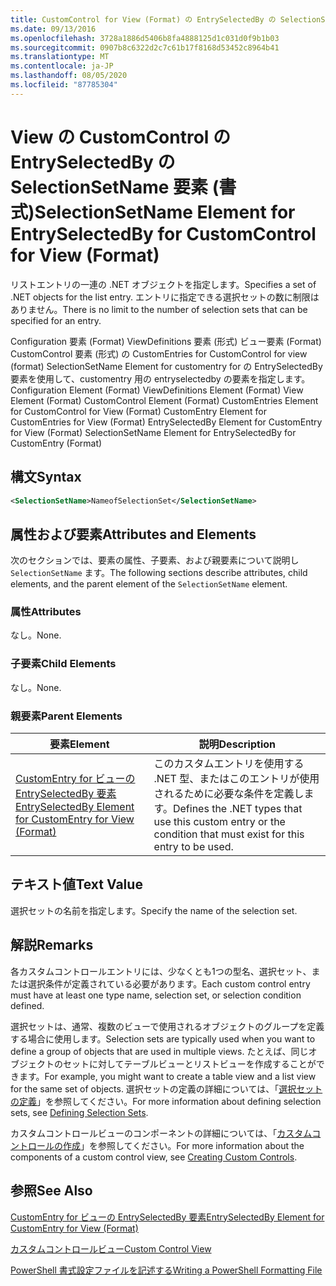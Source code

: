 ```yaml
---
title: CustomControl for View (Format) の EntrySelectedBy の SelectionSetName 要素Microsoft Docs
ms.date: 09/13/2016
ms.openlocfilehash: 3728a1886d5406b8fa4888125d1c031d0f9b1b03
ms.sourcegitcommit: 0907b8c6322d2c7c61b17f8168d53452c8964b41
ms.translationtype: MT
ms.contentlocale: ja-JP
ms.lasthandoff: 08/05/2020
ms.locfileid: "87785304"
---
```

# <a name="selectionsetname-element-for-entryselectedby-for-customcontrol-for-view-format"></a><span data-ttu-id="d0bdb-102">View の CustomControl の EntrySelectedBy の SelectionSetName 要素 (書式)</span><span class="sxs-lookup"><span data-stu-id="d0bdb-102">SelectionSetName Element for EntrySelectedBy for CustomControl for View (Format)</span></span>

<span data-ttu-id="d0bdb-103">リストエントリの一連の .NET オブジェクトを指定します。</span><span class="sxs-lookup"><span data-stu-id="d0bdb-103">Specifies a set of .NET objects for the list entry.</span></span> <span data-ttu-id="d0bdb-104">エントリに指定できる選択セットの数に制限はありません。</span><span class="sxs-lookup"><span data-stu-id="d0bdb-104">There is no limit to the number of selection sets that can be specified for an entry.</span></span>

<span data-ttu-id="d0bdb-105">Configuration 要素 (Format) ViewDefinitions 要素 (形式) ビュー要素 (Format) CustomControl 要素 (形式) の CustomEntries for CustomControl for view (format) SelectionSetName Element for customentry for の EntrySelectedBy 要素を使用して、customentry 用の entryselectedby の要素を指定します。</span><span class="sxs-lookup"><span data-stu-id="d0bdb-105">Configuration Element (Format) ViewDefinitions Element (Format) View Element (Format) CustomControl Element (Format) CustomEntries Element for CustomControl for View (Format) CustomEntry Element for CustomEntries for View (Format) EntrySelectedBy Element for CustomEntry for View (Format) SelectionSetName Element for EntrySelectedBy for CustomEntry (Format)</span></span>

## <a name="syntax"></a><span data-ttu-id="d0bdb-106">構文</span><span class="sxs-lookup"><span data-stu-id="d0bdb-106">Syntax</span></span>

```xml
<SelectionSetName>NameofSelectionSet</SelectionSetName>
```

## <a name="attributes-and-elements"></a><span data-ttu-id="d0bdb-107">属性および要素</span><span class="sxs-lookup"><span data-stu-id="d0bdb-107">Attributes and Elements</span></span>

<span data-ttu-id="d0bdb-108">次のセクションでは、要素の属性、子要素、および親要素について説明し `SelectionSetName` ます。</span><span class="sxs-lookup"><span data-stu-id="d0bdb-108">The following sections describe attributes, child elements, and the parent element of the `SelectionSetName` element.</span></span>

### <a name="attributes"></a><span data-ttu-id="d0bdb-109">属性</span><span class="sxs-lookup"><span data-stu-id="d0bdb-109">Attributes</span></span>

<span data-ttu-id="d0bdb-110">なし。</span><span class="sxs-lookup"><span data-stu-id="d0bdb-110">None.</span></span>

### <a name="child-elements"></a><span data-ttu-id="d0bdb-111">子要素</span><span class="sxs-lookup"><span data-stu-id="d0bdb-111">Child Elements</span></span>

<span data-ttu-id="d0bdb-112">なし。</span><span class="sxs-lookup"><span data-stu-id="d0bdb-112">None.</span></span>

### <a name="parent-elements"></a><span data-ttu-id="d0bdb-113">親要素</span><span class="sxs-lookup"><span data-stu-id="d0bdb-113">Parent Elements</span></span>

|<span data-ttu-id="d0bdb-114">要素</span><span class="sxs-lookup"><span data-stu-id="d0bdb-114">Element</span></span>|<span data-ttu-id="d0bdb-115">説明</span><span class="sxs-lookup"><span data-stu-id="d0bdb-115">Description</span></span>|
|-------------|-----------------|
|[<span data-ttu-id="d0bdb-116">CustomEntry for ビューの EntrySelectedBy 要素</span><span class="sxs-lookup"><span data-stu-id="d0bdb-116">EntrySelectedBy Element for CustomEntry for View (Format)</span></span>](./entryselectedby-element-for-customentry-for-customcontrol-for-view-format.md)|<span data-ttu-id="d0bdb-117">このカスタムエントリを使用する .NET 型、またはこのエントリが使用されるために必要な条件を定義します。</span><span class="sxs-lookup"><span data-stu-id="d0bdb-117">Defines the .NET types that use this custom entry or the condition that must exist for this entry to be used.</span></span>|

## <a name="text-value"></a><span data-ttu-id="d0bdb-118">テキスト値</span><span class="sxs-lookup"><span data-stu-id="d0bdb-118">Text Value</span></span>

<span data-ttu-id="d0bdb-119">選択セットの名前を指定します。</span><span class="sxs-lookup"><span data-stu-id="d0bdb-119">Specify the name of the selection set.</span></span>

## <a name="remarks"></a><span data-ttu-id="d0bdb-120">解説</span><span class="sxs-lookup"><span data-stu-id="d0bdb-120">Remarks</span></span>

<span data-ttu-id="d0bdb-121">各カスタムコントロールエントリには、少なくとも1つの型名、選択セット、または選択条件が定義されている必要があります。</span><span class="sxs-lookup"><span data-stu-id="d0bdb-121">Each custom control entry must have at least one type name, selection set, or selection condition defined.</span></span>

<span data-ttu-id="d0bdb-122">選択セットは、通常、複数のビューで使用されるオブジェクトのグループを定義する場合に使用します。</span><span class="sxs-lookup"><span data-stu-id="d0bdb-122">Selection sets are typically used when you want to define a group of objects that are used in multiple views.</span></span> <span data-ttu-id="d0bdb-123">たとえば、同じオブジェクトのセットに対してテーブルビューとリストビューを作成することができます。</span><span class="sxs-lookup"><span data-stu-id="d0bdb-123">For example, you might want to create a table view and a list view for the same set of objects.</span></span> <span data-ttu-id="d0bdb-124">選択セットの定義の詳細については、「[選択セットの定義](./defining-selection-sets.md)」を参照してください。</span><span class="sxs-lookup"><span data-stu-id="d0bdb-124">For more information about defining selection sets, see [Defining Selection Sets](./defining-selection-sets.md).</span></span>

<span data-ttu-id="d0bdb-125">カスタムコントロールビューのコンポーネントの詳細については、「[カスタムコントロールの作成](./creating-custom-controls.md)」を参照してください。</span><span class="sxs-lookup"><span data-stu-id="d0bdb-125">For more information about the components of a custom control view, see [Creating Custom Controls](./creating-custom-controls.md).</span></span>

## <a name="see-also"></a><span data-ttu-id="d0bdb-126">参照</span><span class="sxs-lookup"><span data-stu-id="d0bdb-126">See Also</span></span>

[<span data-ttu-id="d0bdb-127">CustomEntry for ビューの EntrySelectedBy 要素</span><span class="sxs-lookup"><span data-stu-id="d0bdb-127">EntrySelectedBy Element for CustomEntry for View (Format)</span></span>](./entryselectedby-element-for-customentry-for-customcontrol-for-view-format.md)

[<span data-ttu-id="d0bdb-128">カスタムコントロールビュー</span><span class="sxs-lookup"><span data-stu-id="d0bdb-128">Custom Control View</span></span>](./creating-custom-controls.md)

[<span data-ttu-id="d0bdb-129">PowerShell 書式設定ファイルを記述する</span><span class="sxs-lookup"><span data-stu-id="d0bdb-129">Writing a PowerShell Formatting File</span></span>](./writing-a-powershell-formatting-file.md)
